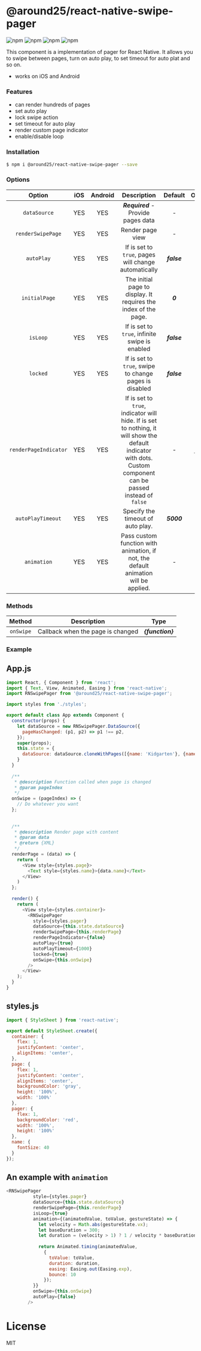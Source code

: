 # @around25/react-native-swipe-pager

![npm](https://img.shields.io/npm/v/@around25/react-native-swipe-pager.svg) ![npm](https://img.shields.io/npm/l/@around25/react-native-swipe-pager.svg) ![npm](https://img.shields.io/npm/dw/@around25/react-native-swipe-pager.svg) ![npm](https://img.shields.io/npm/dt/@around25/react-native-swipe-pager.svg)

This component is a implementation of pager for React Native. It allows you to swipe between pages, turn on auto play, to set timeout for auto plat and so on.

  - works on iOS and Android

### Features
  - can render hundreds of pages
  - set auto play
  - lock swipe action
  - set timeout for auto play
  - render custom page indicator
  - enable/disable loop

### Installation

```sh
$ npm i @around25/react-native-swipe-pager --save
```

### Options

| Option | iOS    | Android | Description | Default | Options | Type
|:------:|:------:|:-------:|:----:|:-------------:|:--------:|:----:|
| `dataSource` | YES | YES | ***Required*** - Provide pages data | - | - | -
| `renderSwipePage` | YES | YES | Render page view  | - | - | **{component}**
| `autoPlay` | YES | YES | If is set to `true`, pages will change automatically | ***false*** | *true*, *false* | **{boolean}**
| `initialPage` | YES | YES | The initial page to display. It requires the index of the page. | ***0*** | - | **{number}**
| `isLoop` | YES | YES | If is set to `true`, infinite swipe is enabled | ***false*** | *true*, *false* | **{boolean}**
| `locked` | YES | YES | If is set to `true`, swipe to change pages is disabled | ***false*** | *true*, *false* | **{boolean}**
| `renderPageIndicator` | YES | YES | If is set to `true`, indicator will hide. If is set to nothing, it will show the default indicator with dots. Custom component can be passed instead of `false` | -  | *false*, *<CustomComponent/>* | **{boolean/component}**
| `autoPlayTimeout` | YES | YES | Specify the timeout of auto play. | ***5000***  | - | **{number(miliseconds)}**
| `animation` | YES | YES | Pass custom function with animation, if not, the default animation will be applied. | -  | - | **{function}**

### Methods
| Method | Description | Type
|:------:|:-----------:|:----:|
| `onSwipe` | Callback when the page is changed | ***{function}***

### Example 

## App.js

```javascript
import React, { Component } from 'react';
import { Text, View, Animated, Easing } from 'react-native';
import RNSwipePager from '@around25/react-native-swipe-pager';

import styles from './styles';

export default class App extends Component {
  constructor(props) {
    let dataSource = new RNSwipePager.DataSource({
      pageHasChanged: (p1, p2) => p1 !== p2,
    });
    super(props);
    this.state = {
      dataSource: dataSource.cloneWithPages([{name: 'Kidgarten'}, {name: 'Engage'}, {name: 'Around25'}, {name: 'CleverWash'}])
    }
  }
  
  /**
   * @description Function called when page is changed
   * @param pageIndex
   */
  onSwipe = (pageIndex) => {
    // Do whatever you want
  };
  
  
  /**
   * @description Render page with content
   * @param data
   * @return {XML}
   */
  renderPage = (data) => {
    return (
      <View style={styles.page}>
        <Text style={styles.name}>{data.name}</Text>
      </View>
    )
  };
  
  render() {
    return (
      <View style={styles.container}>
        <RNSwipePager
          style={styles.pager}
          dataSource={this.state.dataSource}
          renderSwipePage={this.renderPage}
          renderPageIndicator={false}
          autoPlay={true}
          autoPlayTimeout={1000}
          locked={true}
          onSwipe={this.onSwipe}
        />
      </View>
    );
  }
}

```

## styles.js
```javascript
import { StyleSheet } from 'react-native';

export default StyleSheet.create({
  container: {
    flex: 1,
    justifyContent: 'center',
    alignItems: 'center',
  },
  page: {
    flex: 1,
    justifyContent: 'center',
    alignItems: 'center',
    backgroundColor: 'gray',
    height: '100%',
    width: '100%'
  },
  pager: {
    flex: 1,
    backgroundColor: 'red',
    width: '100%',
    height: '100%'
  },
  name: {
    fontSize: 40
  }
});

```
## An example with `animation` 
``` javascript
<RNSwipePager
          style={styles.pager}
          dataSource={this.state.dataSource}
          renderSwipePage={this.renderPage}
          isLoop={true}
          animation={(animatedValue, toValue, gestureState) => {
            let velocity = Math.abs(gestureState.vx);
            let baseDuration = 300;
            let duration = (velocity > 1) ? 1 / velocity * baseDuration : baseDuration;
            
            return Animated.timing(animatedValue,
              {
                toValue: toValue,
                duration: duration,
                easing: Easing.out(Easing.exp),
                bounce: 10
              });
          }}
          onSwipe={this.onSwipe}
          autoPlay={false}
        />
```

# License

MIT
